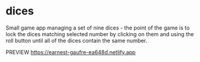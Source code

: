 # dices

Small game app managing a set of nine dices - the point of the game is to lock the dices matching selected number by clicking on them and using the roll button until all of the dices contain the same number.

PREVIEW
https://earnest-gaufre-ea648d.netlify.app
